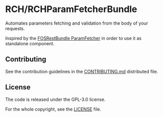 RCH/RCHParamFetcherBundle
=================

Automates parameters fetching and validation from the body of your requests.

Inspired by the [FOSRestBundle ParamFetcher](http://symfony.com/doc/current/bundles/FOSRestBundle/param_fetcher_listener.html) in order to use it as standalone component.

Contributing
------------

See the contribution guidelines in the [CONTRIBUTING.md](CONTRIBUTING.md) distributed file.

License
-------

The code is released under the GPL-3.0 license.

For the whole copyright, see the [LICENSE](LICENSE) file.
